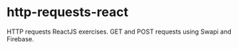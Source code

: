 ﻿# http-requests-react
HTTP requests ReactJS exercises.
GET and POST requests using Swapi and Firebase.
